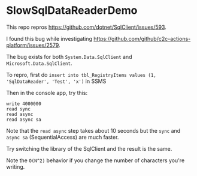 # SlowSqlDataReaderDemo

This repo repros https://github.com/dotnet/SqlClient/issues/593.

I found this bug while investigating https://github.com/github/c2c-actions-platform/issues/2579.

The bug exists for both `System.Data.SqlClient` and `Microsoft.Data.SqlClient`.

To repro, first do `insert into tbl_RegistryItems values (1, 'SqlDataReader', 'Test', 'x')` in SSMS

Then in the console app, try this:

```
write 4000000
read sync
read async
read async sa
```

Note that the `read async` step takes about 10 seconds but the `sync` and `async sa` (SequentialAccess) are much faster.  

Try switching the library of the SqlClient and the result is the same.

Note the `O(N^2)` behavior if you change the number of characters you're writing.
